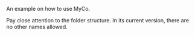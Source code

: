 An example on how to use MyCo.

Pay close attention to the folder structure. In its current version, there are no other names allowed.

